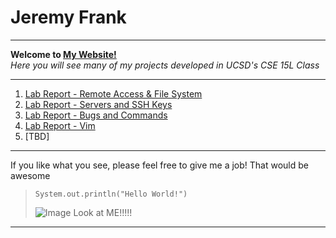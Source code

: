 # **Jeremy Frank**
---
**Welcome to [My Website!](https://jpfrankcs.github.io/cse15l-lab-reports)**  
*Here you will see many of my projects developed in UCSD's CSE 15L Class*  

---
1. [Lab Report - Remote Access & File System](https://jpfrankcs.github.io/cse15l-lab-reports/labReport1.html)
2. [Lab Report - Servers and SSH Keys](https://jpfrankcs.github.io/cse15l-lab-reports/labReport2.html)
3. [Lab Report - Bugs and Commands](https://jpfrankcs.github.io/cse15l-lab-reports/labReport3.html)
4. [Lab Report - Vim](https://jpfrankcs.github.io/cse15l-lab-reports/labReport4.html)
5. [TBD]

---
If you like what you see, please feel free to give me a job! That would be awesome  
> `System.out.println("Hello World!")`
> 
> ![Image](http://getwallpapers.com/wallpaper/full/f/b/7/358289.jpg)
> Look at ME!!!!!
---
